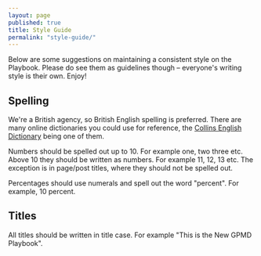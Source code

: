 ```yaml
---
layout: page
published: true
title: Style Guide
permalink: "style-guide/"
---
```


Below are some suggestions on maintaining a consistent style on the Playbook. Please do see them as guidelines though – everyone's writing style is their own. Enjoy!

## Spelling

We're a British agency, so British English spelling is preferred. There are many online dictionaries you could use for reference, the [Collins English Dictionary](http://www.collinsdictionary.com/ "Collins English Dictionary") being one of them.

Numbers should be spelled out up to 10. For example one, two three etc. Above 10 they should be written as numbers. For example 11, 12, 13 etc. The exception is in page/post titles, where they should not be spelled out.

Percentages should use numerals and spell out the word "percent". For example, 10 percent.

## Titles

All titles should be written in title case. For example "This is the New GPMD Playbook".